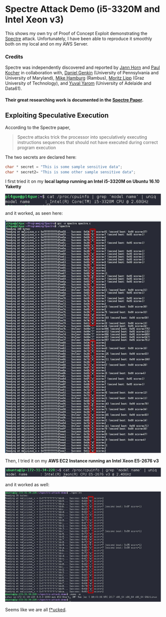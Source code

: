# Spectre Attack Demo (i5-3320M and Intel Xeon v3)
This shows my own try of Proof of Concept Exploit demonstrating the [Spectre](https://spectreattack.com/) attack. Unfortunately, I have been able to reproduce it smoothly both on my local and on my AWS Server.

### Credits
Spectre was independently discovered and reported by [Jann Horn](https://twitter.com/tehjh) and [Paul Kocher](https://paulkocher.com/) in collaboration with, [Daniel Genkin](https://www.cis.upenn.edu/~danielg3/) (University of Pennsylvania and University of Maryland), [Mike Hamburg](https://www.shiftleft.org/) (Rambus), [Moritz Lipp](https://mlq.me/) (Graz University of Technology), and [Yuval Yarom](https://cs.adelaide.edu.au/~yval) (University of Adelaide and Data61).

#### Their great researching work is documented in the [Spectre Paper](https://spectreattack.com/spectre.pdf).

## Exploiting Speculative Execution
According to the Spectre paper,
> Spectre attacks trick
the processor into speculatively executing instructions
sequences that should not have executed during correct
program execution

The two secrets are declared here:
```c
char * secret = "This is some sample sensitive data";
char * secret2= "This is some other sample sensitive data";
```

I first tried it on my **local laptop running an Intel i5-3320M on Ubuntu 16.10 Yaketty**

![local_cpu.png](local_cpu.png)

and it worked, as seen here:

![Spectre_i5_ubuntuYakkety.jpeg](Spectre_i5_ubuntuYakkety.jpeg)

Then, I tried it on my **AWS EC2 Instance running an Intel Xeon E5-2676 v3**

![server_cpu.png](server_cpu.png)

and it worked as well:

![Spectre_Xeonv3_ubuntuXenial.jpeg](Spectre_Xeonv3_ubuntuXenial.jpeg)


Seems like we are all [f\*ucked](https://twitter.com/syned/status/948862050306052096).
